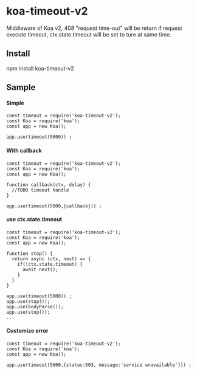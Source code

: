 # koa-timeout-v2
Middleware of Koa v2, 408 "request time-out" will be return if request execute timeout, ctx.state.timeout will be set to ture at same time.

## Install
npm install koa-timeout-v2

## Sample

#### Simple
```
const timeout = require('koa-timeout-v2');
const Koa = require('koa');
const app = new Koa();

app.use(timeout(5000)) ;
```

#### With callback
```
const timeout = require('koa-timeout-v2');
const Koa = require('koa');
const app = new Koa();

function callback(ctx, delay) {
  //TODO timeout handle
}

app.use(timeout(5000,{callback})) ;
```

#### use ctx.state.timeout
```
const timeout = require('koa-timeout-v2');
const Koa = require('koa');
const app = new Koa();

function stop() {
  return async (ctx, next) => {
    if(!ctx.state.timeout) {
      await next();
    }
  }
}

app.use(timeout(5000)) ;
app.use(stop());
app.use(bodyParse());
app.use(stop());
...
```

#### Customize error
```
const timeout = require('koa-timeout-v2');
const Koa = require('koa');
const app = new Koa();

app.use(timeout(5000,{status:503, message:'service unavailable'})) ;
```
